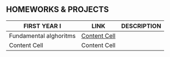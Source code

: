 HOMEWORKS & PROJECTS
---------------------

| FIRST YEAR I            |    LINK       | DESCRIPTION |
| -------------           | ------------- | ----------- |
| Fundamental alghoritms  | [Content Cell ](https://www.udemy.com/course/the-complete-sql-course-2021-learn-by-doing/?utm_source=adwords&utm_medium=udemyads&utm_campaign=SQL_v.PROF_la.EN_cc.ROWMTA-B_ti.7862&campaigntype=Search&portfolio=MTA-B&language=EN&product=Course&test=&audience=DSA&topic=&priority=&utm_content=deal4584&utm_term=_._ag_80869550311_._ad_533999956699_._kw__._de_c_._dm__._pl__._ti_dsa-774930041729_._li_9198061_._pd__._&matchtype=&gad_source=1&gclid=Cj0KCQjw-ai0BhDPARIsAB6hmP40S2Kx5BwurPwBki9mHVNtswsf0ChaGFFiVFJwISE_rX3FhoGMvUIaAuLkEALw_wcB&couponCode=2021PM20)  |             |
| Content Cell  | Content Cell  |             |
